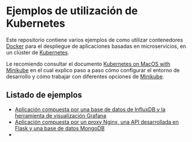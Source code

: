 # Ejemplos de utilización de Kubernetes

Este repositorio contiene varios ejemplos de como utilizar contenedores [Docker](https://www.docker.com/) para el despliegue de aplicaciones basadas en microservicios, en un clúster de [Kubernetes](https://kubernetes.io/).

Le recomiendo consultar el documento [Kubernetes on MacOS with Minikube](https://docs.google.com/document/d/1KYlbHYI7gz-Hwe_f_m6Nw6aQxK5rCpeXCJDz6EGeO54/edit?usp=sharing) en el cual explico paso a paso cómo configurar el entorno de desarrollo y cómo trabajar con diferentes opciones de [Minikube](https://github.com/kubernetes/minikube).


## Listado de ejemplos

- [Aplicación compuesta por una base de datos de InfluxDB y la herramienta de visualización Grafana](grafana-influxdb)
- [Aplicación compuesta por un proxy Nginx, una API desarrollada en Flask y una base de datos MongoDB](nginx-flask-mongodb)
- 
